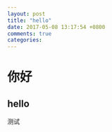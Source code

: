 ```yaml
---
layout: post
title: "hello"
date: 2017-05-08 13:17:54 +0800
comments: true
categories: 
---
```

# 你好

## hello

测试